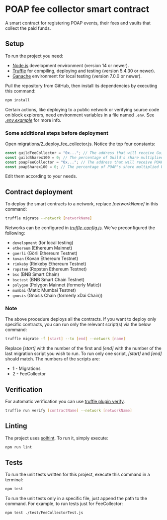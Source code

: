 # POAP fee collector smart contract

A smart contract for registering POAP events, their fees and vaults that collect the paid funds.

## Setup

To run the project you need:

- [Node.js](https://nodejs.org/en/download) development environment (version 14 or newer).
- [Truffle](https://www.trufflesuite.com/truffle) for compiling, deploying and testing (version 5.4.30 or newer).
- [Ganache](https://github.com/trufflesuite/ganache/releases) environment for local testing (version 7.0.0 or newer).

Pull the repository from GitHub, then install its dependencies by executing this command:

```bash
npm install
```

Certain actions, like deploying to a public network or verifying source code on block explorers, need environment variables in a file named `.env`. See _[.env.example](.env.example)_ for more info.

### Some additional steps before deployment

Open migrations/2_deploy_fee_collector.js. Notice the top four constants:

```js
const guildFeeCollector = "0x..."; // The address that will receive Guild's share from the funds.
const guildSharex100 = 0; // The percentage of Guild's share multiplied by 100 (e.g 500 for a 5% cut).
const poapFeeCollector = "0x..."; // The address that will receive POAP's share from the funds.
const poapSharex100 = 0; // The percentage of POAP's share multiplied by 100 (e.g 500 for a 5% cut).
```

Edit them according to your needs.

## Contract deployment

To deploy the smart contracts to a network, replace _[networkName]_ in this command:

```bash
truffle migrate --network [networkName]
```

Networks can be configured in _[truffle-config.js](truffle-config.js)_. We've preconfigured the following:

- `development` (for local testing)
- `ethereum` (Ethereum Mainnet)
- `goerli` (Görli Ethereum Testnet)
- `kovan` (Kovan Ethereum Testnet)
- `rinkeby` (Rinkeby Ethereum Testnet)
- `ropsten` (Ropsten Ethereum Testnet)
- `bsc` (BNB Smart Chain)
- `bsctest` (BNB Smart Chain Testnet)
- `polygon` (Polygon Mainnet (formerly Matic))
- `mumbai` (Matic Mumbai Testnet)
- `gnosis` (Gnosis Chain (formerly xDai Chain))

### Note

The above procedure deploys all the contracts. If you want to deploy only specific contracts, you can run only the relevant script(s) via the below command:

```bash
truffle migrate -f [start] --to [end] --network [name]
```

Replace _[start]_ with the number of the first and _[end]_ with the number of the last migration script you wish to run. To run only one script, _[start]_ and _[end]_ should match. The numbers of the scripts are:

- 1 - Migrations
- 2 - FeeCollector

## Verification

For automatic verification you can use [truffle plugin verify](https://github.com/rkalis/truffle-plugin-verify).

```bash
truffle run verify [contractName] --network [networkName]
```

## Linting

The project uses [solhint](https://github.com/protofire/solhint). To run it, simply execute:

```bash
npm run lint
```

## Tests

To run the unit tests written for this project, execute this command in a terminal:

```bash
npm test
```

To run the unit tests only in a specific file, just append the path to the command. For example, to run tests just for FeeCollector:

```bash
npm test ./test/FeeCollectorTest.js
```
